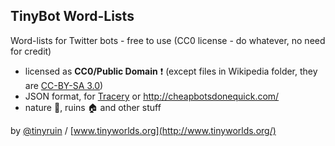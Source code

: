 ## TinyBot Word-Lists
Word-lists for Twitter bots - free to use (CC0 license - do whatever, no need for credit)

* licensed as **CC0/Public Domain** :exclamation: (except files in Wikipedia folder, they are [CC-BY-SA 3.0](https://en.wikipedia.org/wiki/Wikipedia:Text_of_Creative_Commons_Attribution-ShareAlike_3.0_Unported_License))
* JSON format, for [Tracery](https://github.com/galaxykate/tracery) or http://cheapbotsdonequick.com/ 
* nature :deciduous_tree:, ruins :house: and other stuff
  
by [@tinyruin](https://twitter.com/tinyruin) / [www.tinyworlds.org](http://www.tinyworlds.org/) 
